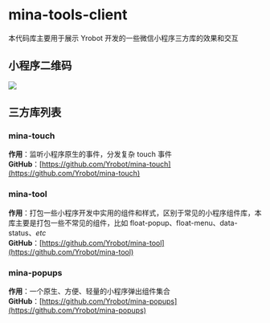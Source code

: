 # mina-tools-client

本代码库主要用于展示 Yrobot 开发的一些微信小程序三方库的效果和交互

## 小程序二维码

![](https://tva1.sinaimg.cn/large/0081Kckwly1glmk9m5e9jj3076076my2.jpg)

## 三方库列表

### mina-touch

**作用**：监听小程序原生的事件，分发复杂 touch 事件  
**GitHub**：[https://github.com/Yrobot/mina-touch](https://github.com/Yrobot/mina-touch)

### mina-tool

**作用**：打包一些小程序开发中实用的组件和样式，区别于常见的小程序组件库，本库主要是打包一些不常见的组件，比如 float-popup、float-menu、data-status、_etc_  
**GitHub**：[https://github.com/Yrobot/mina-tool](https://github.com/Yrobot/mina-tool)

### mina-popups

**作用**：一个原生、方便、轻量的小程序弹出组件集合  
**GitHub**：[https://github.com/Yrobot/mina-popups](https://github.com/Yrobot/mina-popups)
